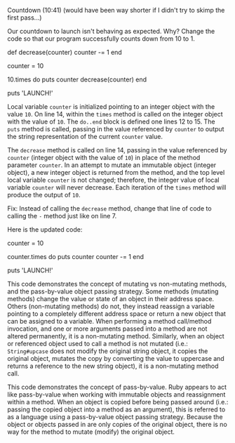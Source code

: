 Countdown (10:41) (would have been way shorter if I didn't try to skimp the first pass...)

Our countdown to launch isn't behaving as expected. Why? Change the code so that our program successfully counts down from 10 to 1.


def decrease(counter)
  counter -= 1
end

counter = 10

10.times do
  puts counter
  decrease(counter)
end

puts 'LAUNCH!'


Local variable `counter` is initialized pointing to an integer object with the value `10`.
On line 14, within the `times` method is called on the integer object with the value of `10`. The `do..end` block is defined one lines 12 to 15. The `puts` method is called, passing in the value referenced by `counter` to output the string representation of the current `counter` value. 

The `decrease` method is called on line 14, passing in the value referenced by `counter` (integer object with the value of `10`) in place of the method parameter `counter`. In an attempt to mutate an immutable object (integer object), a new integer object is returned from the method, and the top level local variable `counter` is not changed; therefore, the integer value of local variable `counter` will never decrease. Each iteration of the `times` method will produce the output of `10`.

Fix:
Instead of calling the `decrease` method, change that line of code to calling the `-` method just like on line 7. 

Here is the updated code:

counter = 10

counter.times do
  puts counter
  counter -= 1
end

puts 'LAUNCH!'

This code demonstrates the concept of mutating vs non-mutating methods, and the pass-by-value object passing strategy. 
Some methods (mutating methods) change the value or state of an object in their address space. Others (non-mutating methods) do not, they instead reassign a variable pointing to a completely different address space or return a new object that can be assigned to a variable.
When performing a method call/method invocation, and one or more arguments passed into a method are not altered permanently, it is a non-mutating method. Similarly, when an object or referenced object used to call a method is not mutated (i.e.: `String#upcase` does not modify the original string object, it copies the original object, mutates the copy by converting the value to uppercase and returns a reference to the new string object), it is a non-mutating method call.

This code demonstrates the concept of pass-by-value. Ruby appears to act like pass-by-value when working with immutable objects and reassignment within a method. When an object is copied before being passed around (i.e.: passing the copied object into a method as an argument), this is referred to as a language using a pass-by-value object passing strategy. Because the object or objects passed in are only copies of the original object, there is no way for the method to mutate (modify) the original object.